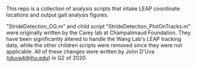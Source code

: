 This repo is a collection of analysis scripts that intake LEAP coordinate locations and output gait analysis figures.

"StrideDetection_OG.m" and child script "StrideDetection_PlotOnTracks.m" were originally written by the Carey lab at Champalimaud Foundation. 
They have been significantly altered to handle the Wang Lab's LEAP tracking data, while the other children scripts were removed since they were not applicable. 
All of these changes were written by John D'Uva (jduva4@jhu.edu) in Q2 of 2020.

